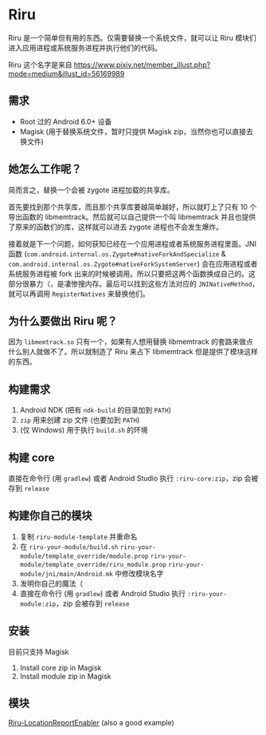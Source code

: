 # Riru

Riru 是一个简单但有用的东西。仅需要替换一个系统文件，就可以让 Riru 模块们进入应用进程或系统服务进程并执行他们的代码。

Riru 这个名字是来自 https://www.pixiv.net/member_illust.php?mode=medium&illust_id=56169989

## 需求

* Root 过的 Android 6.0+ 设备 
* Magisk (用于替换系统文件，暂时只提供 Magisk zip，当然你也可以直接去换文件)

## 她怎么工作呢？

简而言之，替换一个会被 zygote 进程加载的共享库。

首先要找到那个共享库，而且那个共享库要越简单越好，所以就盯上了只有 10 个导出函数的 libmemtrack。然后就可以自己提供一个叫 libmemtrack 并且也提供了原来的函数们的库，这样就可以进去 zygote 进程也不会发生爆炸。

接着就是下一个问题，如何获知已经在一个应用进程或者系统服务进程里面。JNI 函数 (`com.android.internal.os.Zygote#nativeForkAndSpecialize` & `com.android.internal.os.Zygote#nativeForkSystemServer`) 会在应用进程或者系统服务进程被 fork 出来的时候被调用。所以只要把这两个函数换成自己的。这部分很暴力（，是凄惨搜内存。最后可以找到这些方法对应的 `JNINativeMethod`，就可以再调用 `RegisterNatives` 来替换他们。

## 为什么要做出 Riru 呢？

因为 `libmemtrack.so` 只有一个，如果有人想用替换 libmemtrack 的套路来做点什么别人就做不了。所以就制造了 Riru 来占下 libmemtrack 但是提供了模块这样的东西。

## 构建需求

1. Android NDK (把有 `ndk-build` 的目录加到 `PATH`)
2. `zip` 用来创建 zip 文件 (也要加到 `PATH`)
3. (仅 Windows) 用于执行 `build.sh` 的环境

## 构建 core

直接在命令行 (用 `gradlew`) 或者 Android Studio 执行 `:riru-core:zip`，zip 会被存到 `release`

## 构建你自己的模块

1. 复制 `riru-module-template` 并重命名
2. 在 `riru-your-module/build.sh` `riru-your-module/template_override/module.prop` `riru-your-module/template_override/riru_module.prop` `riru-your-module/jni/main/Android.mk` 中修改模块名字
3. 发明你自己的魔法（
4. 直接在命令行 (用 `gradlew`) 或者 Android Studio 执行 `:riru-your-module:zip`，zip 会被存到 `release`


## 安装

目前只支持 Magisk

1. Install core zip in Magisk
2. Install module zip in Magisk

## 模块

[Riru-LocationReportEnabler](https://github.com/RikkaApps/Riru-LocationReportEnabler) (also a good example)